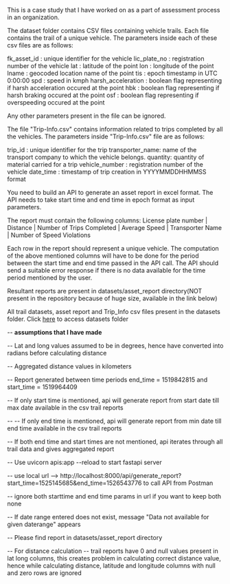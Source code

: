 This is a case study that I have worked on as a part of assessment process in an organization. 

The dataset folder contains CSV files containing vehicle trails. Each file contains the trail of a unique vehicle.
The parameters inside each of these csv files are as follows:

fk_asset_id : unique identifier for the vehicle
lic_plate_no : registration number of the vehicle
lat : latitude of the point
lon : longitude of the point
lname : geocoded location name of the point
tis : epoch timestamp in UTC 0:00:00
spd : speed in kmph
harsh_acceleration : boolean flag representing if harsh acceleration occured at the point
hbk : boolean flag representing if harsh braking occured at the point
osf : boolean flag representing if overspeeding occured at the point

Any other parameters present in the file can be ignored.



The file "Trip-Info.csv" contains information related to trips completed by all the vehicles.
The parameters inside "Trip-Info.csv" file are as follows:

trip_id : unique identifier for the trip
transporter_name: name of the transport company to which the vehicle belongs.
quantity: quantity of material carried for a trip
vehicle_number : registration number of the vehicle
date_time : timestamp of trip creation in YYYYMMDDHHMMSS format


You need to build an API to generate an asset report in excel format.
The API needs to take start time and end time in epoch format as input parameters.

The report must contain the following columns:
License plate number | Distance | Number of Trips Completed | Average Speed | Transporter Name | Number of Speed Violations

Each row in the report should represent a unique vehicle. The computation of the above mentioned columns will have to be done for the 
period between the start time and end time passed in the API call.
The API should send a suitable error response if there is no data available for the time period mentioned by the user.


Resultant reports are present in datasets/asset_report directory(NOT present in the repository because of huge size, available in the link below)

All trail datasets, asset report and Trip_Info csv files present in the datasets folder. Click [here](https://drive.google.com/file/d/1Dl7NhvStj_xgqvRJAI7pQ6UxsmF92zZa/view?usp=drive_link)
to access datasets folder

-- **assumptions that I have made**

-- Lat and long values assumed to be in degrees, hence have converted into radians before calculating distance

-- Aggregated distance values in kilometers

-- Report generated between time periods end_time = 1519842815 and start_time = 1519964409

-- If only start time is  mentioned, api will generate report from start date till max date available in the csv trail reports

-- -- If only end time is  mentioned, api will generate report from min date till end time available in the csv trail reports

-- If both end time and start times are not mentioned, api iterates through all trail data and gives aggregated report

-- Use uvicorn apis:app --reload to start fastapi server

-- use local url --> http://localhost:8000/api/generate_report?start_time=1525145685&end_time=1526543776 to call API from Postman

-- ignore both starttime and end time params in url if you want to keep both none

-- If date range entered does not exist, message "Data not available for given daterange" appears

-- Please find report in datasets/asset_report directory

-- For distance calculation -- trail reports have 0 and null values present in lat long columns, this creates problem in calculating correct distance value, hence while calculating distance, latitude and longitude columns with null and zero rows are ignored
